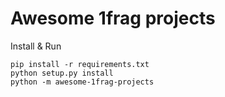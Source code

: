 # Awesome 1frag projects
Install & Run
```shell script
pip install -r requirements.txt
python setup.py install
python -m awesome-1frag-projects
```
